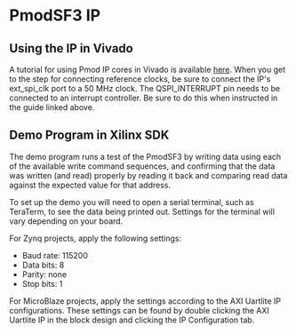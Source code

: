 PmodSF3 IP
==============

Using the IP in Vivado
--------------
A tutorial for using Pmod IP cores in Vivado is available [here](https://reference.digilentinc.com/learn/programmable-logic/tutorials/pmod-ips/start).
When you get to the step for connecting reference clocks, be sure to connect the
IP's ext_spi_clk port to a 50 MHz clock.
The QSPI_INTERRUPT pin needs to be connected to an interrupt controller. Be sure
to do this when instructed in the guide linked above.

Demo Program in Xilinx SDK
--------------
The demo program runs a test of the PmodSF3 by writing data using each of the
available write command sequences, and confirming that the data was written
(and read) properly by reading it back and comparing read data against the 
expected value for that address.

To set up the demo you will need to open a serial terminal, such as TeraTerm, to
see the data being printed out. Settings for the terminal will vary depending on
your board.

For Zynq projects, apply the following settings:
- Baud rate: 115200
- Data bits: 8
- Parity:    none
- Stop bits: 1

For MicroBlaze projects, apply the settings according to the AXI Uartlite IP
configurations. These settings can be found by double clicking the AXI Uartlite
IP in the block design and clicking the IP Configuration tab.
